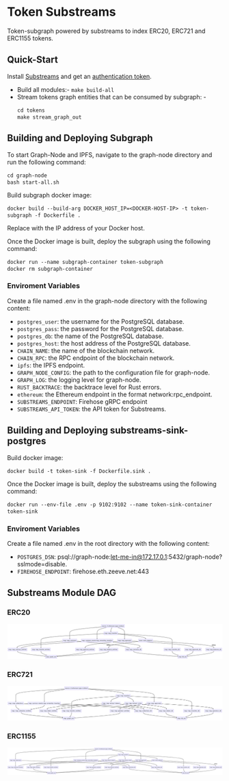 # Token Substreams

Token-subgraph powered by substreams to index ERC20, ERC721 and ERC1155 tokens.

## Quick-Start

Install [Substreams](https://substreams.streamingfast.io/getting-started/installing-the-cli) and get an [authentication token](https://substreams.streamingfast.io/reference-and-specs/authentication).

- Build all modules:- `make build-all`
- Stream tokens graph entities that can be consumed by subgraph: -
    ```
    cd tokens
    make stream_graph_out
    ```
## Building and Deploying Subgraph

To start Graph-Node and IPFS, navigate to the graph-node directory and run the following command:

```
cd graph-node
bash start-all.sh
```

Build subgraph docker image:

```
docker build --build-arg DOCKER_HOST_IP=<DOCKER-HOST-IP> -t token-subgraph -f Dockerfile .
```
Replace <DOCKER-HOST-IP> with the IP address of your Docker host.

Once the Docker image is built, deploy the subgraph using the following command:
```
docker run --name subgraph-container token-subgraph
docker rm subgraph-container
```
### Enviroment Variables
Create a file named .env in the graph-node directory with the following content:

- `postgres_user`: the username for the PostgreSQL database.
- `postgres_pass`: the password for the PostgreSQL database.
- `postgres_db`: the name of the PostgreSQL database.
- `postgres_host`: the host address of the PostgreSQL database.
- `CHAIN_NAME`: the name of the blockchain network.
- `CHAIN_RPC`: the RPC endpoint of the blockchain network.
- `ipfs`: the IPFS endpoint.
- `GRAPH_NODE_CONFIG`: the path to the configuration file for graph-node.
- `GRAPH_LOG`: the logging level for graph-node.
- `RUST_BACKTRACE`: the backtrace level for Rust errors.
- `ethereum`: the Ethereum endpoint in the format network:rpc_endpoint.
- `SUBSTREAMS_ENDPOINT`: Firehose gRPC endpoint
- `SUBSTREAMS_API_TOKEN`: the API token for Substreams.

## Building and Deploying substreams-sink-postgres

Build docker image:

```
docker build -t token-sink -f Dockerfile.sink .
```

Once the Docker image is built, deploy the substreams using the following command:
```
docker run --env-file .env -p 9102:9102 --name token-sink-container token-sink
```
### Enviroment Variables
Create a file named .env in the root directory with the following content:

- `POSTGRES_DSN`: psql://graph-node:let-me-in@172.17.0.1:5432/graph-node?sslmode=disable.
- `FIREHOSE_ENDPOINT`: firehose.eth.zeeve.net:443

## Substreams Module DAG
### ERC20
![erc20-graph](images/erc20.png)

### ERC721
![erc721-graph](images/erc721.png)

### ERC1155
![erc1155-graph](images/erc1155.png)
